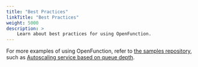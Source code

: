 ```yaml
---
title: "Best Practices"
linkTitle: "Best Practices"
weight: 5000
description: >	
    Learn about best practices for using OpenFunction.
---
```

For more examples of using OpenFunction, refer to [the samples repository](https://github.com/OpenFunction/samples), such as [Autoscaling service based on queue depth](https://github.com/OpenFunction/samples/blob/main/functions/async/pubsub/README.md).
